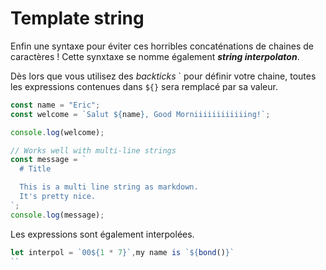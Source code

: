 # Template string

Enfin une syntaxe pour éviter ces horribles concaténations de chaines de caractères ! Cette synxtaxe se nomme également **_string interpolaton_**.

Dès lors que vous utilisez des _backticks_ \` pour définir votre chaine, toutes les expressions contenues dans `${}` sera remplacé par sa valeur.

```js
const name = "Eric";
const welcome = `Salut ${name}, Good Morniiiiiiiiiiiing!`;

console.log(welcome);

// Works well with multi-line strings
const message = `
  # Title

  This is a multi line string as markdown.
  It's pretty nice.
`;
console.log(message);
```

Les expressions sont également interpolées.

```js
let interpol = `00${1 * 7}`,my name is `${bond()}`
``